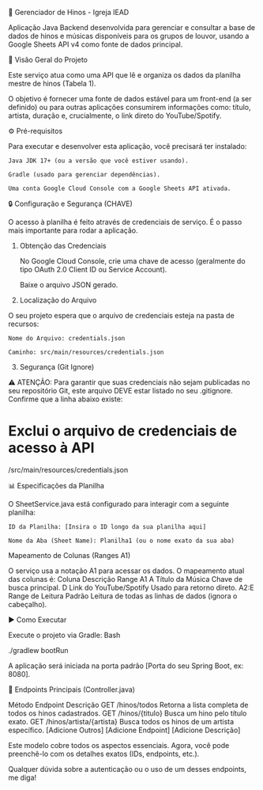 🎼 Gerenciador de Hinos - Igreja IEAD

Aplicação Java Backend desenvolvida para gerenciar e consultar a base de dados de hinos e músicas disponíveis para os grupos de louvor, usando a Google Sheets API v4 como fonte de dados principal.

🚀 Visão Geral do Projeto

Este serviço atua como uma API que lê e organiza os dados da planilha mestre de hinos (Tabela 1).

O objetivo é fornecer uma fonte de dados estável para um front-end (a ser definido) ou para outras aplicações consumirem informações como: título, artista, duração e, crucialmente, o link direto do YouTube/Spotify.

⚙️ Pré-requisitos

Para executar e desenvolver esta aplicação, você precisará ter instalado:

    Java JDK 17+ (ou a versão que você estiver usando).

    Gradle (usado para gerenciar dependências).

    Uma conta Google Cloud Console com a Google Sheets API ativada.

🔒 Configuração e Segurança (CHAVE)

O acesso à planilha é feito através de credenciais de serviço. É o passo mais importante para rodar a aplicação.

1. Obtenção das Credenciais

    No Google Cloud Console, crie uma chave de acesso (geralmente do tipo OAuth 2.0 Client ID ou Service Account).

    Baixe o arquivo JSON gerado.

2. Localização do Arquivo

O seu projeto espera que o arquivo de credenciais esteja na pasta de recursos:

    Nome do Arquivo: credentials.json

    Caminho: src/main/resources/credentials.json

3. Segurança (Git Ignore)

⚠️ ATENÇÃO: Para garantir que suas credenciais não sejam publicadas no seu repositório Git, este arquivo DEVE estar listado no seu .gitignore. Confirme que a linha abaixo existe:

# Exclui o arquivo de credenciais de acesso à API
/src/main/resources/credentials.json

📊 Especificações da Planilha

O SheetService.java está configurado para interagir com a seguinte planilha:

    ID da Planilha: [Insira o ID longo da sua planilha aqui]

    Nome da Aba (Sheet Name): Planilha1 (ou o nome exato da sua aba)

Mapeamento de Colunas (Ranges A1)

O serviço usa a notação A1 para acessar os dados. O mapeamento atual das colunas é:
Coluna	Descrição	Range A1
A	Título da Música	Chave de busca principal.
D	Link do YouTube/Spotify	Usado para retorno direto.
A2:E	Range de Leitura Padrão	Leitura de todas as linhas de dados (ignora o cabeçalho).

▶️ Como Executar

Execute o projeto via Gradle:
Bash

./gradlew bootRun

A aplicação será iniciada na porta padrão [Porta do seu Spring Boot, ex: 8080].

📍 Endpoints Principais (Controller.java)

Método	Endpoint	Descrição
GET	/hinos/todos	Retorna a lista completa de todos os hinos cadastrados.
GET	/hinos/{titulo}	Busca um hino pelo título exato.
GET	/hinos/artista/{artista}	Busca todos os hinos de um artista específico.
[Adicione Outros]	[Adicione Endpoint]	[Adicione Descrição]

Este modelo cobre todos os aspectos essenciais. Agora, você pode preenchê-lo com os detalhes exatos (IDs, endpoints, etc.).

Qualquer dúvida sobre a autenticação ou o uso de um desses endpoints, me diga!